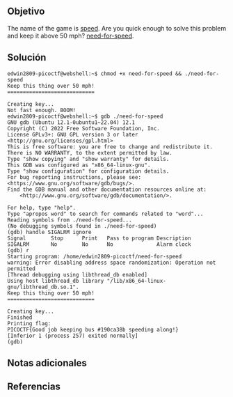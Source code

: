 ## Objetivo
The name of the game is [speed](https://www.youtube.com/watch?v=8piqd2BWeGI). Are you quick enough to solve this problem and keep it above 50 mph? [need-for-speed](https://jupiter.challenges.picoctf.org/static/f9abc386dfb1309e687344783f208b20/need-for-speed).
## Solución
```
edwin2809-picoctf@webshell:~$ chmod +x need-for-speed && ./need-for-speed
Keep this thing over 50 mph!
============================

Creating key...
Not fast enough. BOOM!
edwin2809-picoctf@webshell:~$ gdb ./need-for-speed 
GNU gdb (Ubuntu 12.1-0ubuntu1~22.04) 12.1
Copyright (C) 2022 Free Software Foundation, Inc.
License GPLv3+: GNU GPL version 3 or later <http://gnu.org/licenses/gpl.html>
This is free software: you are free to change and redistribute it.
There is NO WARRANTY, to the extent permitted by law.
Type "show copying" and "show warranty" for details.
This GDB was configured as "x86_64-linux-gnu".
Type "show configuration" for configuration details.
For bug reporting instructions, please see:
<https://www.gnu.org/software/gdb/bugs/>.
Find the GDB manual and other documentation resources online at:
    <http://www.gnu.org/software/gdb/documentation/>.

For help, type "help".
Type "apropos word" to search for commands related to "word"...
Reading symbols from ./need-for-speed...
(No debugging symbols found in ./need-for-speed)
(gdb) handle SIGALRM ignore 
Signal        Stop      Print   Pass to program Description
SIGALRM       No        No      No              Alarm clock
(gdb) r
Starting program: /home/edwin2809-picoctf/need-for-speed 
warning: Error disabling address space randomization: Operation not permitted
[Thread debugging using libthread_db enabled]
Using host libthread_db library "/lib/x86_64-linux-gnu/libthread_db.so.1".
Keep this thing over 50 mph!
============================

Creating key...
Finished
Printing flag:
PICOCTF{Good job keeping bus #190ca38b speeding along!}
[Inferior 1 (process 257) exited normally]
(gdb) 
```
## Notas adicionales

## Referencias
